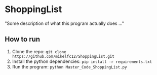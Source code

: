 # ShoppingList

"Some description of what this program actually does ..."

## How to run
1. Clone the repo: `git clone https://github.com/mikelfc12/ShoppingList.git`
2. Install the python dependencies: `pip install -r requirements.txt`
3. Run the program: `python Master_Code_ShoppingList.py`